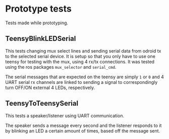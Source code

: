 # Prototype tests

Tests made while prototyping.

## TeensyBlinkLEDSerial

This tests changing mux select lines and sending serial data from odroid tx to the selected serial device.
It is setup so that you only have to use one teensy for testing with the mux, using 4 rx/tx connections.
It was tested using the ros packages `mux_selector` and `serial_cmd`.

The serial messages that are expected on the teensy are simply `1` or `0` and 4 UART serial rx channels are linked to sending a signal to correspondingly turn OFF/ON external 4 LEDs, respectively.

## TeensyToTeensySerial

This tests a speaker/listener using UART communication. 

The speaker sends a message every second and the listener responds to it by blinking an LED a certain amount of times, based off the message sent.
